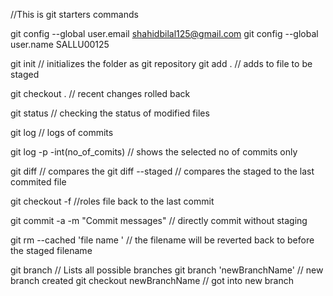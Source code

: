 //This is git starters commands

git config --global user.email shahidbilal125@gmail.com
git config --global user.name SALLU00125

git init  // initializes the folder as git repository
git add . // adds to file to be staged

git checkout . // recent changes rolled back

git status // checking the status of modified files

git log // logs of commits

git log -p -int(no_of_comits) // shows the selected no of commits only

git diff // compares the
git diff --staged // compares the staged to the last commited file

git checkout -f //roles file back to the last commit

git commit -a -m "Commit messages" // directly commit without staging

git rm --cached 'file name ' // the filename will be reverted back to before the staged filename

git branch // Lists all possible branches
git branch 'newBranchName' // new branch created
git checkout newBranchName // got into new branch
